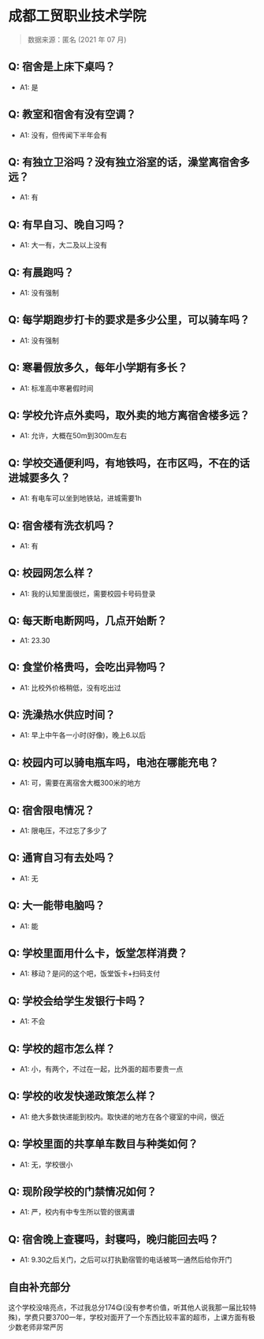 # 成都工贸职业技术学院

> 数据来源：匿名 (2021 年 07 月)

## Q: 宿舍是上床下桌吗？

- A1: 是

## Q: 教室和宿舍有没有空调？

- A1: 没有，但传闻下半年会有

## Q: 有独立卫浴吗？没有独立浴室的话，澡堂离宿舍多远？

- A1: 有

## Q: 有早自习、晚自习吗？

- A1: 大一有，大二及以上没有

## Q: 有晨跑吗？

- A1: 没有强制

## Q: 每学期跑步打卡的要求是多少公里，可以骑车吗？

- A1: 没有强制

## Q: 寒暑假放多久，每年小学期有多长？

- A1: 标准高中寒暑假时间

## Q: 学校允许点外卖吗，取外卖的地方离宿舍楼多远？

- A1: 允许，大概在50m到300m左右

## Q: 学校交通便利吗，有地铁吗，在市区吗，不在的话进城要多久？

- A1: 有电车可以坐到地铁站，进城需要1h

## Q: 宿舍楼有洗衣机吗？

- A1: 有

## Q: 校园网怎么样？

- A1: 我的认知里面很烂，需要校园卡号码登录

## Q: 每天断电断网吗，几点开始断？

- A1: 23.30

## Q: 食堂价格贵吗，会吃出异物吗？

- A1: 比校外价格稍低，没有吃出过

## Q: 洗澡热水供应时间？

- A1: 早上中午各一小时(好像)，晚上6.以后

## Q: 校园内可以骑电瓶车吗，电池在哪能充电？

- A1: 可，需要在离宿舍大概300米的地方

## Q: 宿舍限电情况？

- A1: 限电压，不过忘了多少了

## Q: 通宵自习有去处吗？

- A1: 无

## Q: 大一能带电脑吗？

- A1: 能

## Q: 学校里面用什么卡，饭堂怎样消费？

- A1: 移动？是问的这个吧，饭堂饭卡+扫码支付

## Q: 学校会给学生发银行卡吗？

- A1: 不会

## Q: 学校的超市怎么样？

- A1: 小，有两个，不过在一起，比外面的超市要贵一点

## Q: 学校的收发快递政策怎么样？

- A1: 绝大多数快递能到校内。取快递的地方在各个寝室的中间，很近

## Q: 学校里面的共享单车数目与种类如何？

- A1: 无，学校很小

## Q: 现阶段学校的门禁情况如何？

- A1: 严，校内有中专生所以管的很离谱

## Q: 宿舍晚上查寝吗，封寝吗，晚归能回去吗？

- A1: 9.30之后关门，之后可以打执勤宿管的电话被骂一通然后给你开门

## 自由补充部分

这个学校没啥亮点，不过我总分174😋(没有参考价值，听其他人说我那一届比较特殊)，学费只要3700一年，学校对面开了一个东西比较丰富的超市，上课方面有极少数老师非常严厉